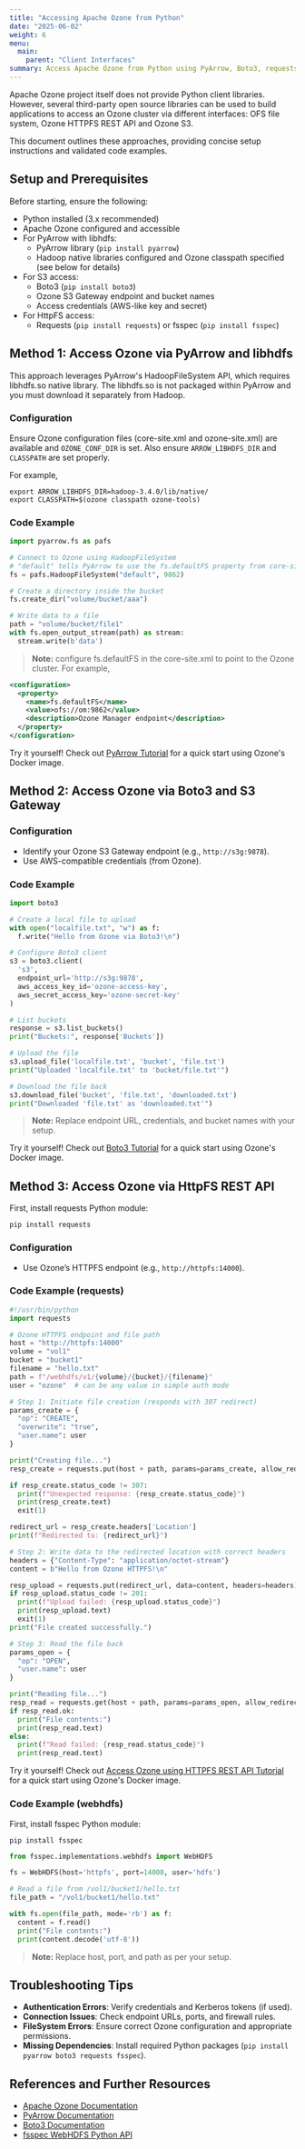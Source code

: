 ```yaml
---
title: "Accessing Apache Ozone from Python"
date: "2025-06-02"
weight: 6
menu:
  main:
    parent: "Client Interfaces"
summary: Access Apache Ozone from Python using PyArrow, Boto3, requests and fsspec WebHDFS libraries
---
```


<!--
Licensed to the Apache Software Foundation (ASF) under one or more
contributor license agreements.  See the NOTICE file distributed with
this work for additional information regarding copyright ownership.
The ASF licenses this file to You under the Apache License, Version 2.0
(the "License"); you may not use this file except in compliance with
the License.  You may obtain a copy of the License at

    http://www.apache.org/licenses/LICENSE-2.0

Unless required by applicable law or agreed to in writing, software
distributed under the License is distributed on an "AS IS" BASIS,
WITHOUT WARRANTIES OR CONDITIONS OF ANY KIND, either express or implied.
See the License for the specific language governing permissions and
limitations under the License.
-->

Apache Ozone project itself does not provide Python client libraries.
However, several third-party open source libraries can be used to build applications to access an Ozone cluster via
different interfaces: OFS file system, Ozone HTTPFS REST API and Ozone S3.

This document outlines these approaches, providing concise setup instructions and validated code examples.

## Setup and Prerequisites

Before starting, ensure the following:

- Python installed (3.x recommended)
- Apache Ozone configured and accessible
- For PyArrow with libhdfs:
  - PyArrow library (`pip install pyarrow`)
  - Hadoop native libraries configured and Ozone classpath specified (see below for details)
- For S3 access:
  - Boto3 (`pip install boto3`)
  - Ozone S3 Gateway endpoint and bucket names
  - Access credentials (AWS-like key and secret)
- For HttpFS access:
  - Requests (`pip install requests`) or fsspec (`pip install fsspec`)

## Method 1: Access Ozone via PyArrow and libhdfs

This approach leverages PyArrow's HadoopFileSystem API, which requires libhdfs.so native library.
The libhdfs.so is not packaged within PyArrow and you must download it separately from Hadoop.

### Configuration
Ensure Ozone configuration files (core-site.xml and ozone-site.xml) are available and `OZONE_CONF_DIR` is set.
Also ensure `ARROW_LIBHDFS_DIR` and `CLASSPATH` are set properly.

For example,
```shell
export ARROW_LIBHDFS_DIR=hadoop-3.4.0/lib/native/
export CLASSPATH=$(ozone classpath ozone-tools)
```

### Code Example
```python
import pyarrow.fs as pafs

# Connect to Ozone using HadoopFileSystem
# "default" tells PyArrow to use the fs.defaultFS property from core-site.xml
fs = pafs.HadoopFileSystem("default", 9862)

# Create a directory inside the bucket
fs.create_dir("volume/bucket/aaa")

# Write data to a file
path = "volume/bucket/file1"
with fs.open_output_stream(path) as stream:
  stream.write(b'data')
```
> **Note:** configure fs.defaultFS in the core-site.xml to point to the Ozone cluster. For example,
```xml
<configuration>
  <property>
    <name>fs.defaultFS</name>
    <value>ofs://om:9862</value>
    <description>Ozone Manager endpoint</description>
  </property>
</configuration>
```

Try it yourself! Check out [PyArrow Tutorial](../recipe/PyArrowTutorial.md) for a quick start using Ozone's Docker image.

## Method 2: Access Ozone via Boto3 and S3 Gateway

### Configuration
- Identify your Ozone S3 Gateway endpoint (e.g., `http://s3g:9878`).
- Use AWS-compatible credentials (from Ozone).

### Code Example
```python
import boto3

# Create a local file to upload
with open("localfile.txt", "w") as f:
  f.write("Hello from Ozone via Boto3!\n")

# Configure Boto3 client
s3 = boto3.client(
  's3',
  endpoint_url='http://s3g:9878',
  aws_access_key_id='ozone-access-key',
  aws_secret_access_key='ozone-secret-key'
)

# List buckets
response = s3.list_buckets()
print("Buckets:", response['Buckets'])

# Upload the file
s3.upload_file('localfile.txt', 'bucket', 'file.txt')
print("Uploaded 'localfile.txt' to 'bucket/file.txt'")

# Download the file back
s3.download_file('bucket', 'file.txt', 'downloaded.txt')
print("Downloaded 'file.txt' as 'downloaded.txt'")
```
> **Note:** Replace endpoint URL, credentials, and bucket names with your setup.

Try it yourself! Check out [Boto3 Tutorial](../recipe/Boto3Tutorial.md) for a quick start using Ozone's Docker image.


## Method 3: Access Ozone via HttpFS REST API
First, install requests Python module:

```shell
pip install requests
```

### Configuration
- Use Ozone’s HTTPFS endpoint (e.g., `http://httpfs:14000`).

### Code Example (requests)
```python
#!/usr/bin/python
import requests

# Ozone HTTPFS endpoint and file path
host = "http://httpfs:14000"
volume = "vol1"
bucket = "bucket1"
filename = "hello.txt"
path = f"/webhdfs/v1/{volume}/{bucket}/{filename}"
user = "ozone"  # can be any value in simple auth mode

# Step 1: Initiate file creation (responds with 307 redirect)
params_create = {
  "op": "CREATE",
  "overwrite": "true",
  "user.name": user
}

print("Creating file...")
resp_create = requests.put(host + path, params=params_create, allow_redirects=False)

if resp_create.status_code != 307:
  print(f"Unexpected response: {resp_create.status_code}")
  print(resp_create.text)
  exit(1)

redirect_url = resp_create.headers['Location']
print(f"Redirected to: {redirect_url}")

# Step 2: Write data to the redirected location with correct headers
headers = {"Content-Type": "application/octet-stream"}
content = b"Hello from Ozone HTTPFS!\n"

resp_upload = requests.put(redirect_url, data=content, headers=headers)
if resp_upload.status_code != 201:
  print(f"Upload failed: {resp_upload.status_code}")
  print(resp_upload.text)
  exit(1)
print("File created successfully.")

# Step 3: Read the file back
params_open = {
  "op": "OPEN",
  "user.name": user
}

print("Reading file...")
resp_read = requests.get(host + path, params=params_open, allow_redirects=True)
if resp_read.ok:
  print("File contents:")
  print(resp_read.text)
else:
  print(f"Read failed: {resp_read.status_code}")
  print(resp_read.text)
```

Try it yourself! Check out [Access Ozone using HTTPFS REST API Tutorial](../recipe/PythonRequestsOzoneHttpFS.md) for a quick start using Ozone's Docker image.


### Code Example (webhdfs)

First, install fsspec Python module:

```shell
pip install fsspec
```

```python
from fsspec.implementations.webhdfs import WebHDFS

fs = WebHDFS(host='httpfs', port=14000, user='hdfs')

# Read a file from /vol1/bucket1/hello.txt
file_path = "/vol1/bucket1/hello.txt"

with fs.open(file_path, mode='rb') as f:
  content = f.read()
  print("File contents:")
  print(content.decode('utf-8'))
```
> **Note:** Replace host, port, and path as per your setup.

## Troubleshooting Tips

- **Authentication Errors**: Verify credentials and Kerberos tokens (if used).
- **Connection Issues**: Check endpoint URLs, ports, and firewall rules.
- **FileSystem Errors**: Ensure correct Ozone configuration and appropriate permissions.
- **Missing Dependencies**: Install required Python packages (`pip install pyarrow boto3 requests fsspec`).

## References and Further Resources

- [Apache Ozone Documentation](https://ozone.apache.org/docs/)
- [PyArrow Documentation](https://arrow.apache.org/docs/python/)
- [Boto3 Documentation](https://boto3.amazonaws.com/v1/documentation/api/latest/index.html)
- [fsspec WebHDFS Python API](https://filesystem-spec.readthedocs.io/en/latest/api.html#fsspec.implementations.webhdfs.WebHDFS)
